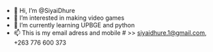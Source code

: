 - 👋 Hi, I’m @SiyaiDhure
- 👀 I’m interested in making video games
- 🌱 I’m currently learning UPBGE and python
- 📫 This is my email adress and mobile # >> siyaidhure.1@gmail.com, +263 776 600 373

<!---
SiyaiDhure/SiyaiDhure is a ✨ special ✨ repository because its `README.md` (this file) appears on your GitHub profile.
You can click the Preview link to take a look at your changes.
--->
